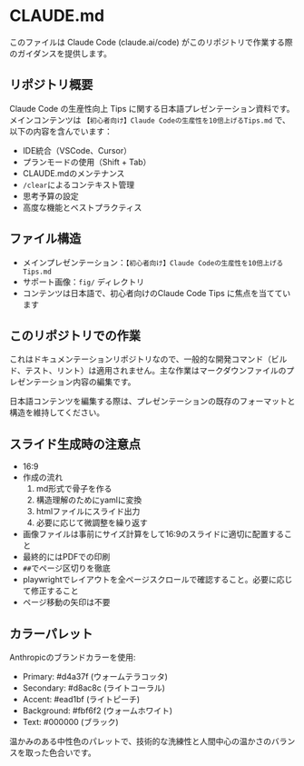 # CLAUDE.md

このファイルは Claude Code (claude.ai/code) がこのリポジトリで作業する際のガイダンスを提供します。

## リポジトリ概要

Claude Code の生産性向上 Tips に関する日本語プレゼンテーション資料です。メインコンテンツは `【初心者向け】Claude Codeの生産性を10倍上げるTips.md` で、以下の内容を含んでいます：

- IDE統合（VSCode、Cursor）
- プランモードの使用（Shift + Tab）
- CLAUDE.mdのメンテナンス
- `/clear`によるコンテキスト管理
- 思考予算の設定
- 高度な機能とベストプラクティス

## ファイル構造

- メインプレゼンテーション：`【初心者向け】Claude Codeの生産性を10倍上げるTips.md`
- サポート画像：`fig/` ディレクトリ
- コンテンツは日本語で、初心者向けのClaude Code Tips に焦点を当てています

## このリポジトリでの作業

これはドキュメンテーションリポジトリなので、一般的な開発コマンド（ビルド、テスト、リント）は適用されません。主な作業はマークダウンファイルのプレゼンテーション内容の編集です。

日本語コンテンツを編集する際は、プレゼンテーションの既存のフォーマットと構造を維持してください。

## スライド生成時の注意点

- 16:9
- 作成の流れ
  1. md形式で骨子を作る
  2. 構造理解のためにyamlに変換
  3. htmlファイルにスライド出力
  4. 必要に応じて微調整を繰り返す
- 画像ファイルは事前にサイズ計算をして16:9のスライドに適切に配置すること
- 最終的にはPDFでの印刷
- `##`でページ区切りを徹底
- playwrightでレイアウトを全ページスクロールで確認すること。必要に応じて修正すること
- ページ移動の矢印は不要

## カラーパレット

Anthropicのブランドカラーを使用:
- Primary: #d4a37f (ウォームテラコッタ)
- Secondary: #d8ac8c (ライトコーラル)
- Accent: #ead1bf (ライトピーチ)
- Background: #fbf6f2 (ウォームホワイト)
- Text: #000000 (ブラック)

温かみのある中性色のパレットで、技術的な洗練性と人間中心の温かさのバランスを取った色合いです。
